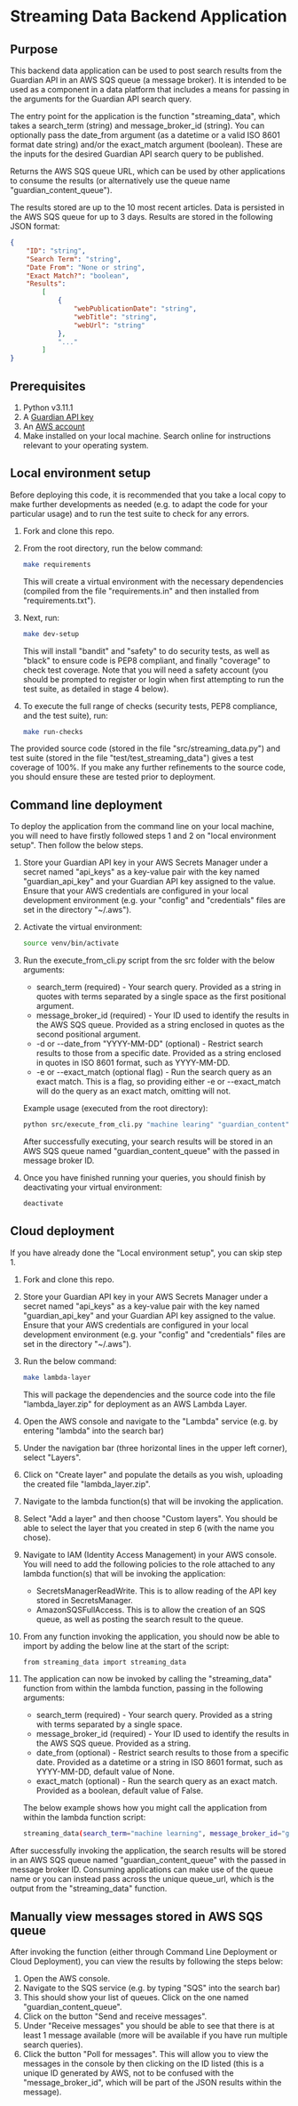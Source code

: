# Streaming Data Backend Application

## Purpose

This backend data application can be used to post search results from the Guardian API in an AWS SQS queue (a message broker).  It is intended to be used as a component in a data platform that includes a means for passing in the arguments for the Guardian API search query.

The entry point for the application is the function "streaming_data", which takes a search_term (string) and message_broker_id (string).  You can optionally pass the date_from argument (as a datetime or a valid ISO 8601 format date string) and/or the exact_match argument (boolean).  These are the inputs for the desired Guardian API search query to be published.

Returns the AWS SQS queue URL, which can be used by other applications to consume the results (or alternatively use the queue name "guardian_content_queue").

The results stored are up to the 10 most recent articles.  Data is persisted in the AWS SQS queue for up to 3 days.  Results are stored in the following JSON format:
```json
{  
    "ID": "string",  
    "Search Term": "string",  
    "Date From": "None or string",  
    "Exact Match?": "boolean",  
    "Results":  
        [  
            {  
                "webPublicationDate": "string",
                "webTitle": "string",
                "webUrl": "string"  
            },  
            "..."  
        ]  
}
```

## Prerequisites

1. Python v3.11.1
2. A [Guardian API key](https://open-platform.theguardian.com/)
3. An [AWS account](https://signin.aws.amazon.com/signup?request_type=register)
4. Make installed on your local machine.  Search online for instructions relevant to your operating system.

## Local environment setup

Before deploying this code, it is recommended that you take a local copy to make further developments as needed (e.g. to adapt the code for your particular usage) and to run the test suite to check for any errors.

1. Fork and clone this repo.
2. From the root directory, run the below command:
   
   ```sh
   make requirements
   ```
   
   This will create a virtual environment with the necessary dependencies (compiled from the file "requirements.in" and then installed from "requirements.txt").

3. Next, run:
   
   ```sh
   make dev-setup
   ```

   This will install "bandit" and "safety" to do security tests, as well as "black" to ensure code is PEP8 compliant, and finally "coverage" to check test coverage.  Note that you will need a safety account (you should be prompted to register or login when first attempting to run the test suite, as detailed in stage 4 below).

4. To execute the full range of checks (security tests, PEP8 compliance, and the test suite), run:

   ```sh
   make run-checks
   ```

The provided source code (stored in the file "src/streaming_data.py") and test suite (stored in the file "test/test_streaming_data") gives a test coverage of 100%.  If you make any further refinements to the source code, you should ensure these are tested prior to deployment.

## Command line deployment

To deploy the application from the command line on your local machine, you will need to have firstly followed steps 1 and 2 on "local environment setup".  Then follow the below steps.

1. Store your Guardian API key in your AWS Secrets Manager under a secret named "api_keys" as a key-value pair with the key named "guardian_api_key" and your Guardian API key assigned to the value.  Ensure that your AWS credentials are configured in your local development environment (e.g. your "config" and "credentials" files are set in the directory "~/.aws").

2. Activate the virtual environment:

   ```sh
   source venv/bin/activate
   ```

3. Run the execute_from_cli.py script from the src folder with the below arguments:

   - search_term (required) - Your search query. Provided as a string in quotes with terms separated by a single space as the first positional argument.
   - message_broker_id (required) - Your ID used to identify the results in the AWS SQS queue. Provided as a string enclosed in quotes as the second positional argument.
   - -d or --date_from "YYYY-MM-DD" (optional) - Restrict search results to those from a specific date.  Provided as a string enclosed in quotes in ISO 8601 format, such as YYYY-MM-DD.
   - -e or --exact_match (optional flag) - Run the search query as an exact match.  This is a flag, so providing either -e or --exact_match will do the query as an exact match, omitting will not.
    
    Example usage (executed from the root directory):

    ```sh
    python src/execute_from_cli.py "machine learing" "guardian_content" --date_from "2025-01-01" -e
    ```
   
   After successfully executing, your search results will be stored in an AWS SQS queue named "guardian_content_queue" with the passed in message broker ID.

4. Once you have finished running your queries, you should finish by deactivating your virtual environment:

    ```sh
    deactivate
    ```

## Cloud deployment

If you have already done the "Local environment setup", you can skip step 1.

1. Fork and clone this repo.
2. Store your Guardian API key in your AWS Secrets Manager under a secret named "api_keys" as a key-value pair with the key named "guardian_api_key" and your Guardian API key assigned to the value.  Ensure that your AWS credentials are configured in your local development environment (e.g. your "config" and "credentials" files are set in the directory "~/.aws").
3. Run the below command:

   ```sh
   make lambda-layer
   ```

   This will package the dependencies and the source code into the file "lambda_layer.zip" for deployment as an AWS Lambda Layer.

4. Open the AWS console and navigate to the "Lambda" service (e.g. by entering "lambda" into the search bar)
5. Under the navigation bar (three horizontal lines in the upper left corner), select "Layers".
6. Click on "Create layer" and populate the details as you wish, uploading the created file "lambda_layer.zip".
7. Navigate to the lambda function(s) that will be invoking the application.
8. Select "Add a layer" and then choose "Custom layers".  You should be able to select the layer that you created in step 6 (with the name you chose).
9. Navigate to IAM (Identity Access Management) in your AWS console. You will need to add the following policies to the role attached to any lambda function(s) that will be invoking the application:

    - SecretsManagerReadWrite. This is to allow reading of the API key stored in SecretsManager.
    - AmazonSQSFullAccess. This is to allow the creation of an SQS queue, as well as posting the search result to the queue.

10. From any function invoking the application, you should now be able to import by adding the below line at the start of the script:
    ```sh
    from streaming_data import streaming_data
    ```

11. The application can now be invoked by calling the "streaming_data" function from within the lambda function, passing in the following arguments:

    - search_term (required) - Your search query. Provided as a string with terms separated by a single space.
    - message_broker_id (required) - Your ID used to identify the results in the AWS SQS queue. Provided as a string.
    - date_from (optional) - Restrict search results to those from a specific date.  Provided as a datetime or a string in ISO 8601 format, such as YYYY-MM-DD, default value of None.
    - exact_match (optional) - Run the search query as an exact match.  Provided as a boolean, default value of False.

    The below example shows how you might call the application from within the lambda function script:

    ```sh
    streaming_data(search_term="machine learning", message_broker_id="guardian_content", date_from="2025-01-01", exact_match=True)
    ```

After successfully invoking the application, the search results will be stored in an AWS SQS queue named "guardian_content_queue" with the passed in message broker ID.  Consuming applications can make use of the queue name or you can instead pass across the unique queue_url, which is the output from the "streaming_data" function.

## Manually view messages stored in AWS SQS queue

After invoking the function (either through Command Line Deployment or Cloud Deployment), you can view the results by following the steps below:

1. Open the AWS console.
2. Navigate to the SQS service (e.g. by typing "SQS" into the search bar)
3. This should show your list of queues.  Click on the one named "guardian_content_queue".
4. Click on the button "Send and receive messages".
5. Under "Receive messages" you should be able to see that there is at least 1 message available (more will be available if you have run multiple search queries).
6. Click the button "Poll for messages".  This will allow you to view the messages in the console by then clicking on the ID listed (this is a unique ID generated by AWS, not to be confused with the "message_broker_id", which will be part of the JSON results within the message).